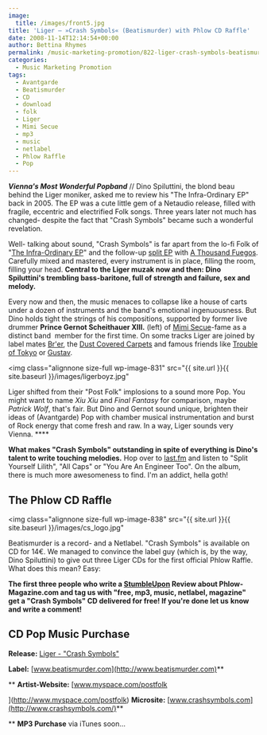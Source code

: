 ```yaml
---
image:
  title: /images/front5.jpg
title: 'Liger – »Crash Symbols« (Beatismurder) with Phlow CD Raffle'
date: 2008-11-14T12:14:54+00:00
author: Bettina Rhymes
permalink: /music-marketing-promotion/822-liger-crash-symbols-beatismurder-with-phlow-cd-raffle
categories:
  - Music Marketing Promotion
tags:
  - Avantgarde
  - Beatismurder
  - CD
  - download
  - folk
  - Liger
  - Mimi Secue
  - mp3
  - music
  - netlabel
  - Phlow Raffle
  - Pop
---
```

***Vienna's Most Wonderful Popband*** // Dino Spiluttini, the blond beau behind the Liger moniker, asked me to review his "The Infra-Ordinary EP" back in 2005. The EP was a cute little gem of a Netaudio release, filled with fragile, eccentric and electrified Folk songs. Three years later not much has changed- despite the fact that "Crash Symbols" became such a wonderful revelation.<!--more-->

<!--adsense-->

Well- talking about sound, "Crash Symbols" is far apart from the lo-fi Folk of "[The Infra-Ordinary EP](http://www.beatismurder.com/netlabel/index.php?option=com_content&task=view&id=16&Itemid=43)" and the follow-up [split EP](http://www.beatismurder.com/netlabel/index.php?option=com_content&task=view&id=22&Itemid=46) with [A Thousand Fuegos](http://www.myspace.com/athousandfuegos). Carefully mixed and mastered, every instrument is in place, filling the room, filling your head. **Central to the Liger muzak now and then: Dino Spiluttini's trembling bass-baritone, full of strength and failure, sex and melody.**

Every now and then, the music menaces to collapse like a house of carts under a dozen of instruments and the band's emotional ingenuousness. But Dino holds tight the strings of his compositions, supported by former live drummer **Prince Gernot Scheithauer XIII.** (left) of [Mimi Secue](http://www.myspace.com/mimisecue)-fame as a distinct band  member for the first time. On some tracks Liger are joined by label mates [Br'er](http://www.myspace.com/brrer), the [Dust Covered Carpets](http://www.myspace.com/volkever) and famous friends like [Trouble of Tokyo](http://www.myspace.com/troubleovertokyo) or [Gustav](http://www.myspace.com/gustavofficial).

<img class="alignnone size-full wp-image-831" src="{{ site.url }}{{ site.baseurl }}/images/ligerboyz.jpg"

Liger shifted from their "Post Folk" implosions to a sound more Pop. You might want to name _Xiu Xiu_ and _Final Fantasy_ for comparison, maybe _Patrick Wolf_, that's fair. But Dino and Gernot sound unique, brighten their ideas of (Avantgarde) Pop with chamber musical instrumentation and burst of Rock energy that come fresh and raw. In a way, Liger sounds very Vienna. ****

**What makes "Crash Symbols" outstanding in spite of everything is Dino's talent to write touching melodies.** Hop over to [last.fm](http://www.last.fm/music/Liger/Crash+Symbols) and listen to "Split Yourself Lilith", "All Caps" or "You Are An Engineer Too". On the album, there is much more awesomeness to find. I'm an addict, hella goth!

## The Phlow CD Raffle

<img class="alignnone size-full wp-image-838" src="{{ site.url }}{{ site.baseurl }}/images/cs_logo.jpg"

Beatismurder is a record- and a Netlabel. "Crash Symbols" is available on CD for 14€. We managed to convince the label guy (which is, by the way, Dino Spiluttini) to give out three Liger CDs for the first official Phlow Raffle. What does this mean? Easy:

**The first three people who write a <a href="http://www.stumbleupon.com/" target="_blank">StumbleUpon</a> Review about Phlow-Magazine.com and tag us with "free, mp3, music, netlabel, magazine" get a "Crash Symbols" CD delivered for free! If you're done let us** **know and write a comment!** 

[](mailto:kontakt@phlow.net)

## CD Pop Music Purchase

**Release:** [Liger - "Crash Symbols"](http://www.beatismurder.com/bimreccs.html)
  
**Label:** [www.beatismurder.com](http://www.beatismurder.com)**
  
** **Artist-Website:** [www.myspace.com/postfolk
  
](http://www.myspace.com/postfolk) **Microsite:** [www.crashsymbols.com](http://www.crashsymbols.com/)**
  
** **MP3 Purchase** via iTunes soon...[](http://www.myspace.com/postfolk)